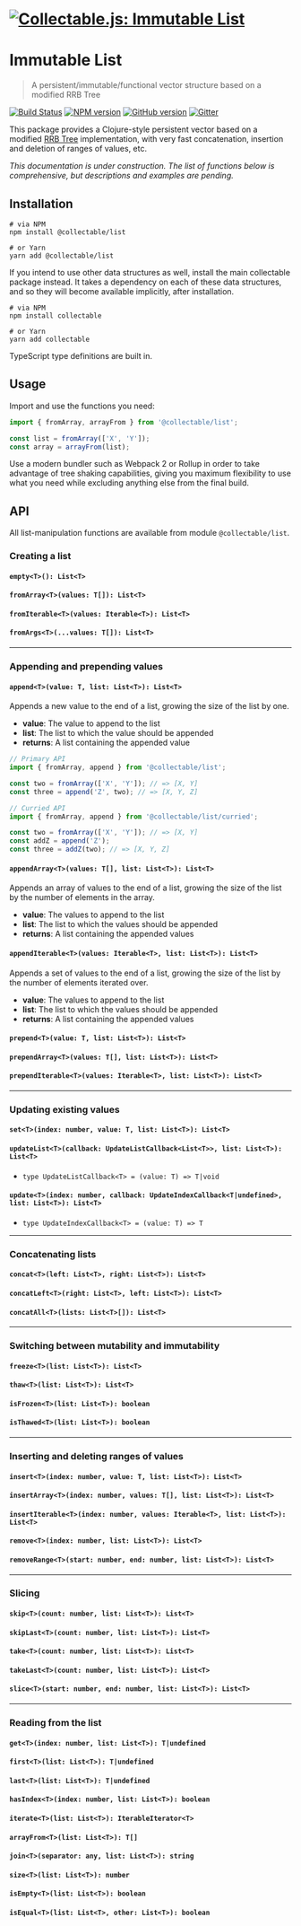 # [![Collectable.js: Immutable List](https://github.com/frptools/collectable/raw/master/.assets/logo.png)](https://github.com/frptools/collectable)

# Immutable List

> A persistent/immutable/functional vector structure based on a modified RRB Tree

[![Build Status](https://travis-ci.org/frptools/collectable.svg?branch=master)](https://travis-ci.org/frptools/collectable)
[![NPM version](https://badge.fury.io/js/%40collectable%2Flist.svg)](http://badge.fury.io/js/%40collectable%2Flist)
[![GitHub version](https://badge.fury.io/gh/frptools%2Fcollectable.svg)](https://badge.fury.io/gh/frptools%2Fcollectable)
[![Gitter](https://badges.gitter.im/gitterHQ/gitter.svg)](https://gitter.im/FRPTools/Lobby)

This package provides a Clojure-style persistent vector based on a modified [RRB Tree](https://infoscience.epfl.ch/record/169879/files/RMTrees.pdf) implementation, with very fast concatenation, insertion and deletion of ranges of values, etc.

*This documentation is under construction. The list of functions below is comprehensive, but descriptions and examples are pending.*

## Installation

```
# via NPM
npm install @collectable/list

# or Yarn
yarn add @collectable/list
```

If you intend to use other data structures as well, install the main collectable package instead. It takes a dependency on each of these data structures, and so they will become available implicitly, after installation.

```
# via NPM
npm install collectable

# or Yarn
yarn add collectable
```

TypeScript type definitions are built in.

## Usage

Import and use the functions you need:

```js
import { fromArray, arrayFrom } from '@collectable/list';

const list = fromArray(['X', 'Y']);
const array = arrayFrom(list);
```

Use a modern bundler such as Webpack 2 or Rollup in order to take advantage of tree shaking capabilities, giving you maximum flexibility to use what you need while excluding anything else from the final build.

## API

All list-manipulation functions are available from module `@collectable/list`.

### Creating a list

#### `empty<T>(): List<T>`

#### `fromArray<T>(values: T[]): List<T>`

#### `fromIterable<T>(values: Iterable<T>): List<T>`

#### `fromArgs<T>(...values: T[]): List<T>`

--------------------------------------------------------------------------------

### Appending and prepending values

#### `append<T>(value: T, list: List<T>): List<T>`

Appends a new value to the end of a list, growing the size of the list by one.

- **value**: The value to append to the list
- **list**: The list to which the value should be appended
- **returns**: A list containing the appended value

```ts
// Primary API
import { fromArray, append } from '@collectable/list';

const two = fromArray(['X', 'Y']); // => [X, Y]
const three = append('Z', two); // => [X, Y, Z]
```

```ts
// Curried API
import { fromArray, append } from '@collectable/list/curried';

const two = fromArray(['X', 'Y']); // => [X, Y]
const addZ = append('Z');
const three = addZ(two); // => [X, Y, Z]
```

#### `appendArray<T>(values: T[], list: List<T>): List<T>`

Appends an array of values to the end of a list, growing the size of the list by the number of
elements in the array.

- **value**: The values to append to the list
- **list**: The list to which the values should be appended
- **returns**: A list containing the appended values

#### `appendIterable<T>(values: Iterable<T>, list: List<T>): List<T>`

Appends a set of values to the end of a list, growing the size of the list by the number of
elements iterated over.

- **value**: The values to append to the list
- **list**: The list to which the values should be appended
- **returns**: A list containing the appended values

#### `prepend<T>(value: T, list: List<T>): List<T>`

#### `prependArray<T>(values: T[], list: List<T>): List<T>`

#### `prependIterable<T>(values: Iterable<T>, list: List<T>): List<T>`

--------------------------------------------------------------------------------

### Updating existing values

#### `set<T>(index: number, value: T, list: List<T>): List<T>`

#### `updateList<T>(callback: UpdateListCallback<List<T>>, list: List<T>): List<T>`

* `type UpdateListCallback<T> = (value: T) => T|void`

#### `update<T>(index: number, callback: UpdateIndexCallback<T|undefined>, list: List<T>): List<T>`

* `type UpdateIndexCallback<T> = (value: T) => T`
--------------------------------------------------------------------------------

### Concatenating lists

#### `concat<T>(left: List<T>, right: List<T>): List<T>`

#### `concatLeft<T>(right: List<T>, left: List<T>): List<T>`

#### `concatAll<T>(lists: List<T>[]): List<T>`

--------------------------------------------------------------------------------

### Switching between mutability and immutability

#### `freeze<T>(list: List<T>): List<T>`

#### `thaw<T>(list: List<T>): List<T>`

#### `isFrozen<T>(list: List<T>): boolean`

#### `isThawed<T>(list: List<T>): boolean`

--------------------------------------------------------------------------------

### Inserting and deleting ranges of values

#### `insert<T>(index: number, value: T, list: List<T>): List<T>`

#### `insertArray<T>(index: number, values: T[], list: List<T>): List<T>`

#### `insertIterable<T>(index: number, values: Iterable<T>, list: List<T>): List<T>`

#### `remove<T>(index: number, list: List<T>): List<T>`

#### `removeRange<T>(start: number, end: number, list: List<T>): List<T>`

--------------------------------------------------------------------------------

### Slicing

#### `skip<T>(count: number, list: List<T>): List<T>`

#### `skipLast<T>(count: number, list: List<T>): List<T>`

#### `take<T>(count: number, list: List<T>): List<T>`

#### `takeLast<T>(count: number, list: List<T>): List<T>`

#### `slice<T>(start: number, end: number, list: List<T>): List<T>`

--------------------------------------------------------------------------------

### Reading from the list

#### `get<T>(index: number, list: List<T>): T|undefined`

#### `first<T>(list: List<T>): T|undefined`

#### `last<T>(list: List<T>): T|undefined`

#### `hasIndex<T>(index: number, list: List<T>): boolean`

#### `iterate<T>(list: List<T>): IterableIterator<T>`

#### `arrayFrom<T>(list: List<T>): T[]`

#### `join<T>(separator: any, list: List<T>): string`

#### `size<T>(list: List<T>): number`

#### `isEmpty<T>(list: List<T>): boolean`

#### `isEqual<T>(list: List<T>, other: List<T>): boolean`
